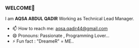 ### WELCOME👋

I am <b>AQSA ABDUL QADIR</b> Working as Technical Lead Manager.

- 📫 How to reach me: aqsa.qadir44@gmail.com
- 😄 Pronouns: Passionate , Programming Lover...
- ⚡ Fun fact : "DreameR" = ME..

